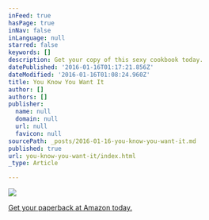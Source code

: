 ```yaml
---
inFeed: true
hasPage: true
inNav: false
inLanguage: null
starred: false
keywords: []
description: Get your copy of this sexy cookbook today.
datePublished: '2016-01-16T01:17:21.856Z'
dateModified: '2016-01-16T01:08:24.960Z'
title: You Know You Want It
author: []
authors: []
publisher:
  name: null
  domain: null
  url: null
  favicon: null
sourcePath: _posts/2016-01-16-you-know-you-want-it.md
published: true
url: you-know-you-want-it/index.html
_type: Article

---
```

![](https://the-grid-user-content.s3-us-west-2.amazonaws.com/7bdb8cdd-7459-4288-85c0-73b00756ec7e.jpg)

[Get your paperback at Amazon today.][0]

[0]: http://amzn.to/1n1IDys